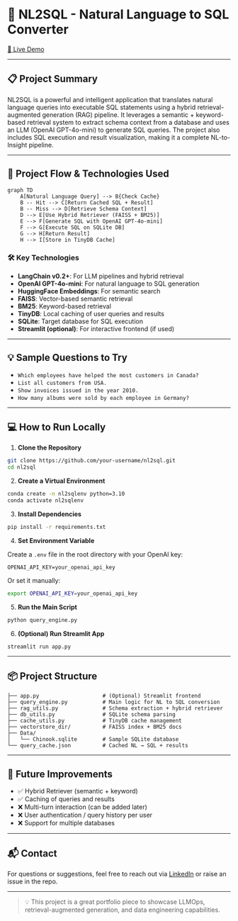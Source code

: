 # 🧠 NL2SQL - Natural Language to SQL Converter

[🔗 Live Demo](https://your-deployed-url.com)&#x20;

---

## 📋 Project Summary

NL2SQL is a powerful and intelligent application that translates natural language queries into executable SQL statements using a hybrid retrieval-augmented generation (RAG) pipeline. It leverages a semantic + keyword-based retrieval system to extract schema context from a database and uses an LLM (OpenAI GPT-4o-mini) to generate SQL queries. The project also includes SQL execution and result visualization, making it a complete NL-to-Insight pipeline.

---

## 🔄 Project Flow & Technologies Used

```
graph TD
    A[Natural Language Query] --> B{Check Cache}
    B -- Hit --> C[Return Cached SQL + Result]
    B -- Miss --> D[Retrieve Schema Context]
    D --> E[Use Hybrid Retriever (FAISS + BM25)]
    E --> F[Generate SQL with OpenAI GPT-4o-mini]
    F --> G[Execute SQL on SQLite DB]
    G --> H[Return Result]
    H --> I[Store in TinyDB Cache]
```

### 🛠️ Key Technologies

- **LangChain v0.2+**: For LLM pipelines and hybrid retrieval
- **OpenAI GPT-4o-mini**: For natural language to SQL generation
- **HuggingFace Embeddings**: For semantic search
- **FAISS**: Vector-based semantic retrieval
- **BM25**: Keyword-based retrieval
- **TinyDB**: Local caching of user queries and results
- **SQLite**: Target database for SQL execution
- **Streamlit (optional)**: For interactive frontend (if used)

---

## 💡 Sample Questions to Try

- `Which employees have helped the most customers in Canada?`
- `List all customers from USA.`
- `Show invoices issued in the year 2010.`
- `How many albums were sold by each employee in Germany?`

---

## 💻 How to Run Locally

1. **Clone the Repository**

```bash
git clone https://github.com/your-username/nl2sql.git
cd nl2sql
```

2. **Create a Virtual Environment**

```bash
conda create -n nl2sqlenv python=3.10
conda activate nl2sqlenv
```

3. **Install Dependencies**

```bash
pip install -r requirements.txt
```

4. **Set Environment Variable**

Create a `.env` file in the root directory with your OpenAI key:

```env
OPENAI_API_KEY=your_openai_api_key
```

Or set it manually:

```bash
export OPENAI_API_KEY=your_openai_api_key
```

5. **Run the Main Script**

```bash
python query_engine.py
```

6. **(Optional) Run Streamlit App**

```bash
streamlit run app.py
```

---

## 📦 Project Structure

```
├── app.py                    # (Optional) Streamlit frontend
├── query_engine.py           # Main logic for NL to SQL conversion
├── rag_utils.py              # Schema extraction + hybrid retriever
├── db_utils.py               # SQLite schema parsing
├── cache_utils.py            # TinyDB cache management
├── vectorstore_dir/          # FAISS index + BM25 docs
├── Data/
│   └── Chinook.sqlite        # Sample SQLite database
└── query_cache.json          # Cached NL → SQL + results
```

---

## 🧐 Future Improvements

- ✅ Hybrid Retriever (semantic + keyword)
- ✅ Caching of queries and results
- ❌ Multi-turn interaction (can be added later)
- ❌ User authentication / query history per user
- ❌ Support for multiple databases

---

## 📬 Contact

For questions or suggestions, feel free to reach out via [LinkedIn](https://linkedin.com/in/your-profile) or raise an issue in the repo.

---

> 💡 This project is a great portfolio piece to showcase LLMOps, retrieval-augmented generation, and data engineering capabilities.

